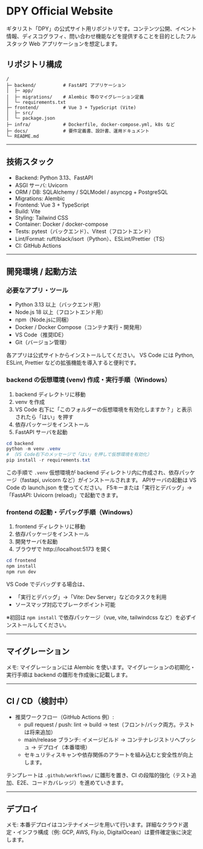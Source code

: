 # DPY Official Website

ギタリスト「DPY」の公式サイト用リポジトリです。コンテンツ公開、イベント情報、ディスコグラフィ、問い合わせ機能などを提供することを目的としたフルスタック Web アプリケーションを想定します。

## リポジトリ構成

```
/
├─ backend/          # FastAPI アプリケーション
│  ├─ app/
│  ├─ migrations/    # Alembic 等のマイグレーション定義
│  └─ requirements.txt
├─ frontend/         # Vue 3 + TypeScript (Vite)
│  ├─ src/
│  └─ package.json
├─ infra/            # Dockerfile, docker-compose.yml, k8s など
├─ docs/             # 要件定義書、設計書、運用ドキュメント
└─ README.md
```

---

## 技術スタック

- Backend: Python 3.13、FastAPI
- ASGI サーバ: Uvicorn
- ORM / DB: SQLAlchemy / SQLModel / asyncpg + PostgreSQL
- Migrations: Alembic
- Frontend: Vue 3 + TypeScript
- Build: Vite
- Styling: Tailwind CSS
- Container: Docker / docker-compose
- Tests: pytest（バックエンド）、Vitest（フロントエンド）
- Lint/Format: ruff/black/isort（Python）、ESLint/Prettier（TS）
- CI: GitHub Actions

---

## 開発環境 / 起動方法

### 必要なアプリ・ツール

- Python 3.13 以上（バックエンド用）
- Node.js 18 以上（フロントエンド用）
- npm（Node.jsに同梱）
- Docker / Docker Compose（コンテナ実行・開発用）
- VS Code（推奨IDE）
- Git（バージョン管理）

各アプリは公式サイトからインストールしてください。
VS Code には Python, ESLint, Prettier などの拡張機能を導入すると便利です。

### backend の仮想環境 (venv) 作成・実行手順（Windows）

1. backend ディレクトリに移動
2. venv を作成
3. VS Code 右下に「このフォルダーの仮想環境を有効化しますか？」と表示されたら「はい」を押す
4. 依存パッケージをインストール
5. FastAPI サーバを起動

```powershell
cd backend
python -m venv .venv
# （VS Code右下のメッセージで「はい」を押して仮想環境を有効化）
pip install -r requirements.txt
```

この手順で `.venv` 仮想環境が backend ディレクトリ内に作成され、依存パッケージ（fastapi, uvicorn など）がインストールされます。
APIサーバの起動は VS Code の launch.json を使ってください。
F5キーまたは「実行とデバッグ」→「FastAPI: Uvicorn (reload)」で起動できます。


### frontend の起動・デバッグ手順（Windows）

1. frontend ディレクトリに移動
2. 依存パッケージをインストール
3. 開発サーバを起動
4. ブラウザで http://localhost:5173 を開く

```powershell
cd frontend
npm install
npm run dev
```

VS Code でデバッグする場合は、
- 「実行とデバッグ」→「Vite: Dev Server」などのタスクを利用
- ソースマップ対応でブレークポイント可能

※初回は `npm install` で依存パッケージ（vue, vite, tailwindcss など）を必ずインストールしてください。

---

## マイグレーション

メモ: マイグレーションには Alembic を使います。マイグレーションの初期化・実行手順は backend の雛形を作成後に記載します。

---

## CI / CD（検討中）

- 推奨ワークフロー（GitHub Actions 例）:
  - pull request / push: lint → build → test（フロント/バック両方。テストは将来追加）
  - main/release ブランチ: イメージビルド → コンテナレジストリへプッシュ → デプロイ（本番環境）
  - セキュリティスキャンや依存関係のアラートを組み込むと安全性が向上します。

テンプレートは `.github/workflows/` に雛形を置き、CI の段階的強化（テスト追加、E2E、コードカバレッジ）を進めていきます。

---

## デプロイ

メモ: 本番デプロイはコンテナイメージを用いて行います。詳細なクラウド選定・インフラ構成（例: GCP, AWS, Fly.io, DigitalOcean）は要件確定後に決定します。
